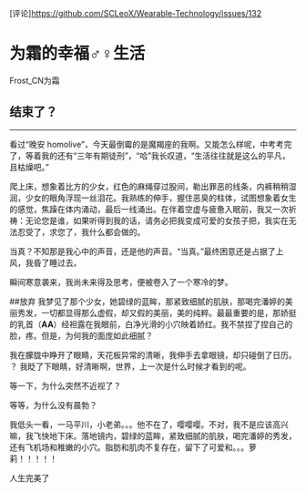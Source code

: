 [评论]https://github.com/SCLeoX/Wearable-Technology/issues/132

# 为霜的幸福♂♀生活
Frost_CN为霜

## 结束了？

---
  看过“晚安 homolive”，今天最倒霉的是魔羯座的我啊。又能怎么样呢，中考考完了，等着我的还有“三年有期徒刑”，“哈”我长叹道，“生活往往就是这么的平凡，且枯燥吧。”
  
  爬上床，想象着比方的少女，红色的麻绳穿过股间，勒出罪恶的线条，内裤稍稍湿润，少女的眼角浮现一丝泪花。我熟练的伸手，握住恶臭的柱体，试图想象着女生的感觉，焦躁在体内涌动，最后一线涌出。在伴着空虚与疲惫入眠前，我又一次祈祷：无论您是谁，如果听得到我的话，请务必把我变成可爱的女孩子把，我实在无法忍受了，求您了，我什么都会做的。
  
  当真？不知那是我心中的声音，还是他的声音。“当真。”最终困意还是占据了上风，我昏了睡过去。
  
  瞬间寒意袭来，我尚未来得及思考，便被卷入了一个寒冷的梦。
  
##放弃
  我梦见了那个少女，她碧绿的蓝眸，那紧致细腻的肌肤，那喝完潘婷的美丽秀发，一切都显得那么虚假，却又假的美丽，美的纯粹。最最重要的是，那娇挺的乳首（**AA**）经袒露在我眼前，白净光滑的小穴映着娇红。我不禁捏了捏自己的脸，疼。但是，为何我的面庞如此细腻？
  
  我在朦胧中睁开了眼睛，天花板异常的清晰，我伸手去拿眼镜，却只碰倒了日历。
  ？
  我眨了下眼睛，好清晰啊，世界，上一次是什么时候才看到的呢。
  
  等一下，为什么突然不近视了？
  
  等等，为什么没有晨勃？
  
  我低头一看，一马平川，小老弟。。。他不在了，嘤嘤嘤。不对，我不是应该高兴嘛，我飞快地下床。落地镜内，碧绿的蓝眸，紧致细腻的肌肤，喝完潘婷的秀发，还有飞机场和稚嫩的小穴。脂肪和肌肉不复存在，留下了可爱和。。。萝莉！！！！！
  
  人生完美了
